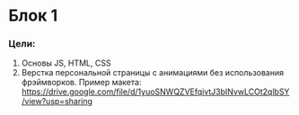 # Блок 1

### Цели: 
1. Основы JS, HTML, CSS
2. Верстка персональной страницы с анимациями без использования фрэймворков. Пример макета: https://drive.google.com/file/d/1yuoSNWQZVEfqivtJ3bINvwLCOt2qlbSY/view?usp=sharing
